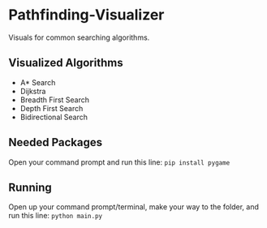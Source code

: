 # Pathfinding-Visualizer
Visuals for common searching algorithms.

## Visualized Algorithms
- A* Search
- Dijkstra 
- Breadth First Search
- Depth First Search
- Bidirectional Search

## Needed Packages

Open your command prompt and run this line: `pip install pygame`

## Running

Open up your command prompt/terminal, make your way to the folder, and run this line: `python main.py`

